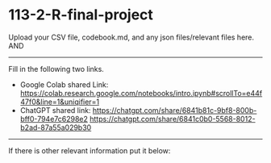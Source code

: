 # 113-2-R-final-project

Upload your CSV file, codebook.md, and any json files/relevant files here. AND 

---
Fill in the following two links.

 - Google Colab shared Link:  https://colab.research.google.com/notebooks/intro.ipynb#scrollTo=e44f47f0&line=1&uniqifier=1
 - ChatGPT shared link:  https://chatgpt.com/share/6841b81c-9bf8-800b-bff0-794e7c6298e2
                         https://chatgpt.com/share/6841c0b0-5568-8012-b2ad-87a55a029b30
---
If there is other relevant information put it below:

